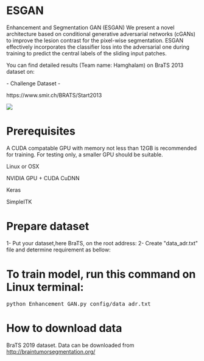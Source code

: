 # ESGAN
Enhancement and Segmentation GAN (ESGAN)
We present a novel architecture based on conditional generative adversarial networks (cGANs) to improve the lesion contrast for the pixel-wise segmentation. ESGAN effectively incorporates the classifier loss into the adversarial one during training to predict
the central labels of the sliding input patches.

You can find detailed results (Team name: Hamghalam) on BraTS 2013 dataset on:
<p> - Challenge Dataset - </p>
<p> https://www.smir.ch/BRATS/Start2013 </p>

![](https://github.com/hamghalam/ESGAN/blob/master/image.png)



# Prerequisites

<p> A CUDA compatable GPU with memory not less than 12GB is recommended for training. For testing only, a smaller GPU should be suitable. </p>
<p> Linux or OSX </p>
<p> NVIDIA GPU + CUDA CuDNN  </p> 
<p> Keras  </p>
<p> SimpleITK  </p>

# Prepare dataset

1- Put your dataset,here BraTS, on the root address:
2- Create "data_adr.txt" file and determine requirement as bellow:



# To train model, run this command on Linux terminal:

<div class="highlight highlight-source-shell"><pre>
python Enhancement_GAN.py config/data_adr.txt
</pre></div>



# How to download data
BraTS 2019 dataset. Data can be downloaded from http://braintumorsegmentation.org/
